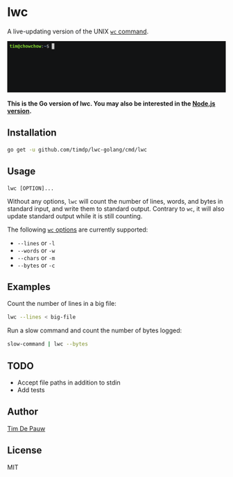 # lwc

A live-updating version of the UNIX [`wc` command](https://en.wikipedia.org/wiki/Wc_(Unix)).

![](demo.gif)

**This is the Go version of lwc. You may also be interested in the
[Node.js version](https://github.com/timdp/lwc-nodejs).**

## Installation

```bash
go get -u github.com/timdp/lwc-golang/cmd/lwc
```

## Usage

```
lwc [OPTION]...
```

Without any options, `lwc` will count the number of lines, words, and bytes
in standard input, and write them to standard output. Contrary to `wc`, it will
also update standard output while it is still counting.

The following [`wc` options](https://en.wikipedia.org/wiki/Wc_(Unix)) are
currently supported:

- `--lines` or `-l`
- `--words` or `-w`
- `--chars` or `-m`
- `--bytes` or `-c`

## Examples

Count the number of lines in a big file:

```bash
lwc --lines < big-file
```

Run a slow command and count the number of bytes logged:

```bash
slow-command | lwc --bytes
```

## TODO

- Accept file paths in addition to stdin
- Add tests

## Author

[Tim De Pauw](https://tmdpw.eu/)

## License

MIT
